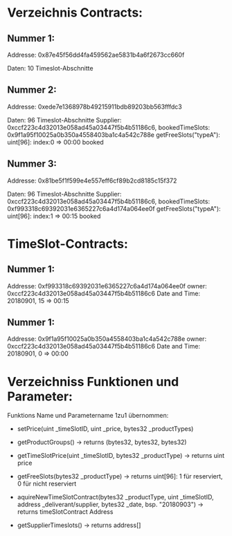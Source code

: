 # Verzeichnis Contracts:

## Nummer 1:

Addresse:
0x87e45f56dd4fa459562ae5831b4a6f2673cc660f

Daten:
10 Timeslot-Abschnitte

## Nummer 2:

Addresse:
0xede7e1368978b49215911bdb89203bb563fffdc3

Daten:
96 Timeslot-Abschnitte
Supplier: 0xccf223c4d32013e058ad45a03447f5b4b51186c6, bookedTimeSlots: 0x9f1a95f10025a0b350a4558403ba1c4a542c788e
getFreeSlots("typeA"): uint[96]: index:0 => 00:00 booked

## Nummer 3:

Addresse:
0x81be5f1f599e4e557eff6cf89b2cd8185c15f372

Daten:
96 Timeslot-Abschnitte
Supplier: 0xccf223c4d32013e058ad45a03447f5b4b51186c6, bookedTimeSlots: 0xf993318c69392031e6365227c6a4d174a064ee0f
getFreeSlots("typeA"): uint[96]: index:1 => 00:15 booked

# TimeSlot-Contracts:

## Nummer 1:

Addresse: 0xf993318c69392031e6365227c6a4d174a064ee0f
owner: 0xccf223c4d32013e058ad45a03447f5b4b51186c6
Date and Time: 20180901, 15 => 00:15

## Nummer 1:

Addresse: 0x9f1a95f10025a0b350a4558403ba1c4a542c788e
owner: 0xccf223c4d32013e058ad45a03447f5b4b51186c6
Date and Time: 20180901, 0 => 00:00

# Verzeichniss Funktionen und Parameter:

Funktions Name und Parametername 1zu1 übernommen:

* setPrice(uint \_timeSlotID, uint \_price, bytes32 \_productTypes)

* getProductGroups() -> returns (bytes32, bytes32, bytes32)

* getTimeSlotPrice(uint \_timeSlotID, bytes32 \_productType) -> returns uint price

* getFreeSlots(bytes32 \_productType) -> returns uint[96]: 1 für reserviert, 0 für nicht reserviert

* aquireNewTimeSlotContract(bytes32 \_productType, uint \_timeSlotID, address \_deliverant/supplier, bytes32 \_date, bsp. "20180903") -> returns timeSlotContract Address

* getSupplierTimeslots() -> returns address[]
